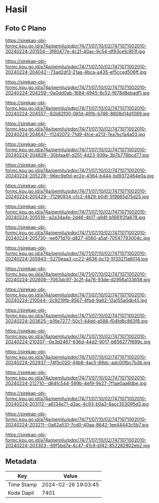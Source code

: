 # Hasil

## Foto C Plano

https://sirekap-obj-formc.kpu.go.id/a74a/pemilu/pdpr/74/71/07/10/02/7471071002010-20240224-201554--3f60477e-4c2f-40ac-9c54-df93ce1c951f.jpg

https://sirekap-obj-formc.kpu.go.id/a74a/pemilu/pdpr/74/71/07/10/02/7471071002010-20240224-204042--73ad2df3-21aa-4bca-a435-ef5cced506ff.jpg

https://sirekap-obj-formc.kpu.go.id/a74a/pemilu/pdpr/74/71/07/10/02/7471071002010-20240224-204259--0a0dd0ab-1684-4945-8c52-f678d8ebadf1.jpg

https://sirekap-obj-formc.kpu.go.id/a74a/pemilu/pdpr/74/71/07/10/02/7471071002010-20240224-204557--82b82f00-081d-491b-b746-8608d14d1089.jpg

https://sirekap-obj-formc.kpu.go.id/a74a/pemilu/pdpr/74/71/07/10/02/7471071002010-20240224-204647--f1242072-71d9-4fce-a213-7ea7ecfa4a03.jpg

https://sirekap-obj-formc.kpu.go.id/a74a/pemilu/pdpr/74/71/07/10/02/7471071002010-20240224-204829--30bfaa4f-d251-4d23-939a-3b7b776bcd77.jpg

https://sirekap-obj-formc.kpu.go.id/a74a/pemilu/pdpr/74/71/07/10/02/7471071002010-20240224-205228--96ec9e0d-ec2e-4364-b444-bd9372464e0a.jpg

https://sirekap-obj-formc.kpu.go.id/a74a/pemilu/pdpr/74/71/07/10/02/7471071002010-20240224-205429--71290934-cfc2-4829-b0df-5f9665d75d25.jpg

https://sirekap-obj-formc.kpu.go.id/a74a/pemilu/pdpr/74/71/07/10/02/7471071002010-20240224-205519--a2a34a4e-2d46-4b17-a94f-b1661f2fa678.jpg

https://sirekap-obj-formc.kpu.go.id/a74a/pemilu/pdpr/74/71/07/10/02/7471071002010-20240224-205730--ee671d70-d827-4560-a5af-70547793004c.jpg

https://sirekap-obj-formc.kpu.go.id/a74a/pemilu/pdpr/74/71/07/10/02/7471071002010-20240224-205943--5270eaa3-cc22-4636-bc13-5f33211a6014.jpg

https://sirekap-obj-formc.kpu.go.id/a74a/pemilu/pdpr/74/71/07/10/02/7471071002010-20240224-202608--7063dc97-3c2f-4a76-93de-d2956a133658.jpg

https://sirekap-obj-formc.kpu.go.id/a74a/pemilu/pdpr/74/71/07/10/02/7471071002010-20240224-210044--2c9219fb-8567-4fbd-9a62-12a155a0db45.jpg

https://sirekap-obj-formc.kpu.go.id/a74a/pemilu/pdpr/74/71/07/10/02/7471071002010-20240224-203625--b16e7277-50c1-44dd-a588-f04fd8c863f8.jpg

https://sirekap-obj-formc.kpu.go.id/a74a/pemilu/pdpr/74/71/07/10/02/7471071002010-20240224-210207--0e3d2467-636d-44d2-9017-b656277f699c.jpg

https://sirekap-obj-formc.kpu.go.id/a74a/pemilu/pdpr/74/71/07/10/02/7471071002010-20240224-202937--74f5c020-44b8-4ac5-89dc-adc00fbc7b3b.jpg

https://sirekap-obj-formc.kpu.go.id/a74a/pemilu/pdpr/74/71/07/10/02/7471071002010-20240224-212710--d84fc544-599b-4ef9-9e27-7f1ae0aa6dbe.jpg

https://sirekap-obj-formc.kpu.go.id/a74a/pemilu/pdpr/74/71/07/10/02/7471071002010-20240224-203112--a6134e71-d3ac-4c93-b0a3-8acc353095d3.jpg

https://sirekap-obj-formc.kpu.go.id/a74a/pemilu/pdpr/74/71/07/10/02/7471071002010-20240224-203211--0a62a531-7cd0-40aa-8642-1ee44443c5b7.jpg

https://sirekap-obj-formc.kpu.go.id/a74a/pemilu/pdpr/74/71/07/10/02/7471071002010-20240224-203303--89f5bd7a-4c47-41c9-bf42-852282802eb2.jpg


## Metadata

| Key        | Value               |
| ---------- | ------------------- |
| Time Stamp | 2024-02-26 19:03:45 |
| Kode Dapil | 7401                |



